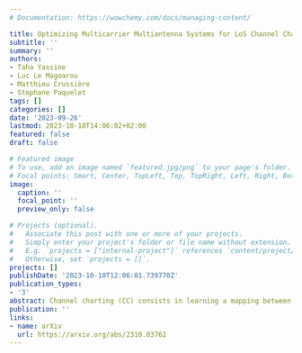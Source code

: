 ```yaml
---
# Documentation: https://wowchemy.com/docs/managing-content/

title: Optimizing Multicarrier Multiantenna Systems for LoS Channel Charting
subtitle: ''
summary: ''
authors:
- Taha Yassine
- Luc Le Magoarou
- Matthieu Crussière
- Stephane Paquelet
tags: []
categories: []
date: '2023-09-26'
lastmod: 2023-10-10T14:06:02+02:00
featured: false
draft: false

# Featured image
# To use, add an image named `featured.jpg/png` to your page's folder.
# Focal points: Smart, Center, TopLeft, Top, TopRight, Left, Right, BottomLeft, Bottom, BottomRight.
image:
  caption: ''
  focal_point: ''
  preview_only: false

# Projects (optional).
#   Associate this post with one or more of your projects.
#   Simply enter your project's folder or file name without extension.
#   E.g. `projects = ["internal-project"]` references `content/project/deep-learning/index.md`.
#   Otherwise, set `projects = []`.
projects: []
publishDate: '2023-10-10T12:06:01.739770Z'
publication_types:
- '3'
abstract: Channel charting (CC) consists in learning a mapping between the space of raw channel observations, made available from pilot-based channel estimation in multicarrier multiantenna system, and a low-dimensional space where close points correspond to channels of user equipments (UEs) close spatially. Among the different methods of learning this mapping, some rely on a distance measure between channel vectors. Such a distance should reliably reflect the local spatial neighborhoods of the UEs. The recently proposed phase-insensitive (PI) distance exhibits good properties in this regards, but suffers from ambiguities due to both its periodic and oscillatory aspects, making users far away from each other appear closer in some cases. In this paper, a thorough theoretical analysis of the said distance and its limitations is provided, giving insights on how they can be mitigated. Guidelines for designing systems capable of learning quality charts are consequently derived. Experimental validation is then conducted on synthetic and realistic data in different scenarios.
publication: ''
links:
- name: arXiv
  url: https://arxiv.org/abs/2310.03762
---
```


